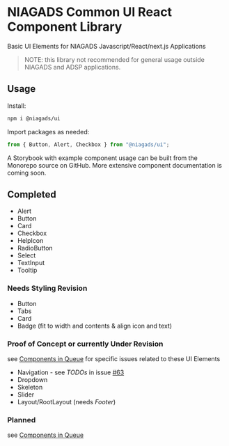 # NIAGADS Common UI React Component Library

Basic UI Elements for NIAGADS Javascript/React/next.js Applications

> NOTE: this library not recommended for general usage outside NIAGADS and ADSP applications.

## Usage

Install:

```bash
npm i @niagads/ui
```

Import packages as needed:

```js
from { Button, Alert, Checkbox } from "@niagads/ui";
```

A Storybook with example component usage can be built from the Monorepo source on GitHub.  More extensive component documentation is coming soon.

## Completed

* Alert
* Button
* Card
* Checkbox
* HelpIcon
* RadioButton
* Select
* TextInput
* Tooltip

### Needs Styling Revision

* Button
* Tabs
* Card
* Badge (fit to width and contents & align icon and text)

### Proof of Concept or currently Under Revision

see [Components in Queue](https://github.com/NIAGADS/niagads-viz-monorepo/issues/23) for specific issues related to these UI Elements

* Navigation - see _TODOs_ in issue [#63](https://github.com/NIAGADS/niagads-viz-monorepo/issues/63)
* Dropdown
* Skeleton
* Slider
* Layout/RootLayout (needs _Footer_)

### Planned

see [Components in Queue](https://github.com/NIAGADS/niagads-viz-monorepo/issues/23)